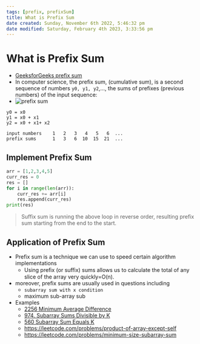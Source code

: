 ```yaml
---
tags: [prefix, prefixSum]
title: What is Prefix Sum
date created: Sunday, November 6th 2022, 5:46:32 pm
date modified: Saturday, February 4th 2023, 3:33:56 pm
---
```


# What is Prefix Sum

- [GeeksforGeeks prefix sum](https://www.geeksforgeeks.org/prefix-sum-array-implementation-applications-competitive-programming/)
- In computer science, the prefix sum, (cumulative sum), is a second sequence of numbers `y0, y1, y2`,…, the sums of prefixes (previous numbers) of the input sequence:
- ![prefix sum](https://www.cs.utexas.edu/~rossbach/cs380p-fall2019/lab/pfxsum.png)

```
y0 = x0
y1 = x0 + x1
y2 = x0 + x1+ x2

input numbers 	 1 	 2 	 3 	 4 	 5 	 6 	...
prefix sums 	 1 	 3 	 6 	10 	15 	21 	... 
```

## Implement Prefix Sum

```python
arr = [1,2,3,4,5]
curr_res = 0
res = []
for i in range(len(arr)):
	curr_res += arr[i]
	res.append(curr_res)
print(res)
```

> Suffix sum is running the above loop in reverse order, resulting prefix sum starting from the end to the start.

## Application of Prefix Sum

- Prefix sum is a technique we can use to speed certain algorithm implementations
	- Using preﬁx (or suﬃx) sums allows us to calculate the total of any slice of the array very quickly=O(n).
- moreover, prefix sums are usually used in questions including
	- `subarray sum with x condition`
	- maximum sub-array sub
- Examples
	- [2256 Minimum Average Difference](Algo/Coding%20Practice/Array/2256%20Minimum%20Average%20Difference.md)
	- [974. Subarray Sums Divisible by K](Algo/Coding%20Practice/Array/974.%20Subarray%20Sums%20Divisible%20by%20K.md)
	- [560 Subarray Sum Equals K](Algo/Coding%20Practice/Array/560%20Subarray%20Sum%20Equals%20K.md)
	- <https://leetcode.com/problems/product-of-array-except-self>
	- <https://leetcode.com/problems/minimum-size-subarray-sum>
